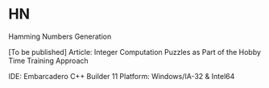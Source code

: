 # HN
 Hamming Numbers Generation

 [To be published]
 Article: Integer Computation Puzzles as Part of the Hobby Time Training Approach

 IDE: Embarcadero C++ Builder 11
 Platform: Windows/IA-32 & Intel64
